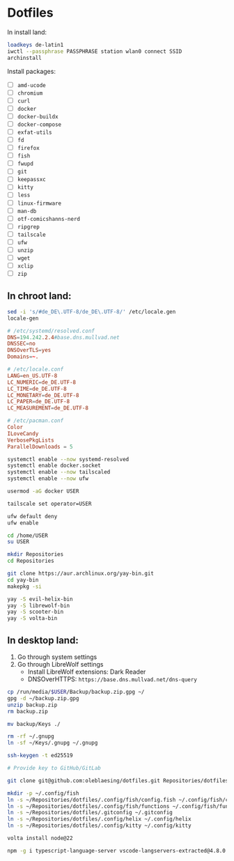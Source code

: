 # Dotfiles

In install land:

```sh
loadkeys de-latin1
iwctl --passphrase PASSPHRASE station wlan0 connect SSID
archinstall
```

Install packages:

- [ ] `amd-ucode`
- [ ] `chromium`
- [ ] `curl`
- [ ] `docker`
- [ ] `docker-buildx`
- [ ] `docker-compose`
- [ ] `exfat-utils`
- [ ] `fd`
- [ ] `firefox`
- [ ] `fish`
- [ ] `fwupd`
- [ ] `git`
- [ ] `keepassxc`
- [ ] `kitty`
- [ ] `less`
- [ ] `linux-firmware`
- [ ] `man-db`
- [ ] `otf-comicshanns-nerd`
- [ ] `ripgrep`
- [ ] `tailscale`
- [ ] `ufw`
- [ ] `unzip`
- [ ] `wget`
- [ ] `xclip`
- [ ] `zip`

## In chroot land:

```sh
sed -i 's/#de_DE\.UTF-8/de_DE\.UTF-8/' /etc/locale.gen
locale-gen
```

```conf
# /etc/systemd/resolved.conf
DNS=194.242.2.4#base.dns.mullvad.net
DNSSEC=no
DNSOverTLS=yes
Domains=~.
```

```conf
# /etc/locale.conf
LANG=en_US.UTF-8
LC_NUMERIC=de_DE.UTF-8
LC_TIME=de_DE.UTF-8
LC_MONETARY=de_DE.UTF-8
LC_PAPER=de_DE.UTF-8
LC_MEASUREMENT=de_DE.UTF-8
```

```conf
# /etc/pacman.conf
Color
ILoveCandy
VerbosePkgLists
ParallelDownloads = 5
```

```sh
systemctl enable --now systemd-resolved
systemctl enable docker.socket
systemctl enable --now tailscaled
systemctl enable --now ufw

usermod -aG docker USER

tailscale set operator=USER

ufw default deny
ufw enable

cd /home/USER
su USER

mkdir Repositories
cd Repositories

git clone https://aur.archlinux.org/yay-bin.git
cd yay-bin
makepkg -si

yay -S evil-helix-bin
yay -S librewolf-bin
yay -S scooter-bin
yay -S volta-bin
```

## In desktop land:

1. Go through system settings
2. Go through LibreWolf settings
   - Install LibreWolf extensions: Dark Reader
   - DNSOverHTTPS: `https://base.dns.mullvad.net/dns-query`

```sh
cp /run/media/$USER/Backup/backup.zip.gpg ~/
gpg -d ~/backup.zip.gpg
unzip backup.zip
rm backup.zip

mv backup/Keys ./

rm -rf ~/.gnupg
ln -sf ~/Keys/.gnupg ~/.gnupg

ssh-keygen -t ed25519

# Provide key to GitHub/GitLab

git clone git@github.com:oleblaesing/dotfiles.git Repositories/dotfiles

mkdir -p ~/.config/fish
ln -s ~/Repositories/dotfiles/.config/fish/config.fish ~/.config/fish/config.fish
ln -s ~/Repositories/dotfiles/.config/fish/functions ~/.config/fish/functions
ln -s ~/Repositories/dotfiles/.gitconfig ~/.gitconfig
ln -s ~/Repositories/dotfiles/.config/helix ~/.config/helix
ln -s ~/Repositories/dotfiles/.config/kitty ~/.config/kitty

volta install node@22

npm -g i typescript-language-server vscode-langservers-extracted@4.8.0
```
